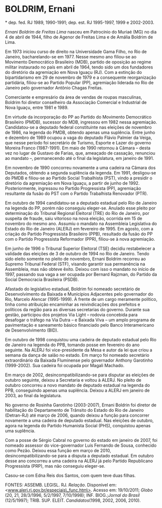 **BOLDRIM, Ernani**
===================

\* dep. fed. RJ 1989, 1990-1991; dep. est. RJ 1995-1997, 1999 e
2002-2003.

*Ernani Boldrim de Freitas Lima* nasceu em Patrocínio do Muriaé (MG) no
dia 4 de abril de 1944, filho de Agenor de Freitas Lima e de Amália
Boldrim de Lima.

Em 1973 iniciou curso de direito na Universidade Gama Filho, no Rio de
Janeiro, bacharelando-se em 1977. Nesse mesmo ano filiou-se ao Movimento
Democrático Brasileiro (MDB), partido de oposição ao regime militar
instaurado no país em abril de 1964, tendo sido um dos fundadores do
diretório da agremiação em Nova Iguaçu (RJ). Com a extinção do
bipartidarismo em 29 de novembro de 1979 e a consequente reorganização
partidária, filiou-se ao Partido Popular (PP), agremiação liderada no
Rio de Janeiro pelo governador Antônio Chagas Freitas.

Comerciante e empresário da área de vendas de roupas masculinas, Boldrim
foi diretor conselheiro da Associação Comercial e Industrial de Nova
Iguaçu, entre 1981 e 1989.

Em virtude da incorporação do PP ao Partido do Movimento Democrático
Brasileiro (PMDB), sucessor do MDB, ingressou em 1982 nessa agremiação.
Candidatou-se a deputado federal constituinte nas eleições de novembro
de 1986, na legenda do PMDB, obtendo apenas uma suplência. Entre junho e
dezembro de 1989 ocupou a vaga do deputado Flávio Palmier da Veiga, que
nesse período foi secretário de Turismo, Esporte e Lazer do governo
Moreira Franco (1987-1991). Em maio de 1990 retornou à Câmara – desta
vez no lugar de Gustavo de Farias, que, ameaçado de cassação, renunciou
ao mandato –, permanecendo até o final da legislatura, em janeiro de
1991.

Em novembro de 1990 concorreu novamente a uma cadeira na Câmara dos
Deputados, obtendo a segunda suplência da legenda. Em 1991, desligou-se
do PMDB e filiou-se ao Partido Social Trabalhista (PST), vindo a
presidir o diretório da agremiação em Nova Iguaçu, a partir de junho de
1992. Posteriormente, ingressou no Partido Progressista (PP), agremiação
resultante da fusão do PST com o Partido Trabalhista Renovador (PTR).

Em outubro de 1994 candidatou-se a deputado estadual pelo Rio de Janeiro
na legenda do PP, porém não conseguiu eleger-se. Anulado esse pleito por
determinação do Tribunal Regional Eleitoral (TRE) do Rio de Janeiro, por
suspeita de fraude, saiu vitorioso na nova eleição, ocorrida em 15 de
novembro do mesmo ano. Assumiu o mandato na Assembleia Legislativa do
Estado do Rio de Janeiro (ALERJ) em fevereiro de 1995. Em agosto, com a
criação do Partido Progressista Brasileiro (PPB), resultado da fusão do
PP com o Partido Progressista Reformador (PPR), filiou-se à nova
agremiação.

Em junho de 1996 o Tribunal Superior Eleitoral (TSE) decidiu
restabelecer a validade das eleições de 3 de outubro de 1994 no Rio de
Janeiro. Tendo sido eleito somente no pleito de novembro, Ernani Boldrim
recorreu ao Supremo Tribunal Federal (STF), visando garantir sua
permanência na Assembleia, mas não obteve êxito. Deixou com isso o
mandato no início de 1997, passando sua vaga a ser ocupada por Bernard
Rajzman, do Partido da Social Democracia Brasileira (PSDB).

Afastado do legislativo estadual, Boldrim foi nomeado secretário de
Desenvolvimento da Baixada e Municípios Adjacentes pelo governador do
Rio, Marcelo Alencar (1995-1999). À frente de um cargo meramente
político, tinha como atribuição encaminhar as reivindicações dos
prefeitos e políticos da região para as diversas secretarias do governo.
Durante sua gestão, participou dos projetos Via Light – rodovia
concebida para desafogar o tráfego na Via Dutra – e Baixada Viva – um
amplo programa de pavimentação e saneamento básico financiado pelo Banco
Interamericano de Desenvolvimento (BID).

Em outubro de 1998 conquistou uma cadeira de deputado estadual pelo Rio
de Janeiro na legenda do PPB, tomando posse em fevereiro do ano
seguinte. Na ALERJ foi vice-presidente da Mesa e autor da lei que criou
a semana da dança de salão no estado. Em março foi nomeado secretário
extraordinário da Baixada Fluminense pelo governador Anthony Garotinho
(1999-2002). Sua cadeira foi ocupada por Magali Machado.

Em março de 2002, desincompatibilizando-se para disputar as eleições de
outubro seguinte, deixou a Secretaria e voltou à ALERJ. No pleito de
outubro concorreu a novo mandato de deputado estadual na legenda do PPB,
conseguindo apenas uma suplência. Deixou a ALERJ em janeiro de 2003, ao
final da legislatura.

No governo de Rosinha Garotinho (2003-2007), Ernani Boldrin foi diretor
de habilitação do Departamento de Trânsito do Estado do Rio de Janeiro
(Detran-RJ) até março de 2006, quando deixou a função para concorrer
novamente a uma cadeira de deputado estadual. Nas eleições de outubro,
agora na legenda do Partido Humanista Social (PHS), conquistou apenas
uma suplência.

Com a posse de Sérgio Cabral no governo do estado em janeiro de 2007,
foi nomeado assessor do vice-governador Luís Fernando de Sousa,
conhecido como Pezão. Deixou essa função em março de 2010,
desincompatibilizando-se para a disputa a deputado estadual. Em outubro
desse ano concorreu a uma cadeira na ALERJ já pelo Partido Republicano
Progressista (PRP), mas não conseguiu eleger-se.

Casou-se com Edna Reis dos Santos, com quem teve duas filhas.

FONTES: ASSEMB. LEGISL. RJ. *Relação*. Disponível em:
\<www.alerj.rj.gov.br/especiais\_func.htm\>. Acesso em: 19/10/2011;
*Globo* (20, 21, 28/3/1996, 5/2/1997, 7/10/1998); INF. BIOG.;*Jornal do
Brasil* (12/5/1997); TRIB. SUP. ELEIT. *Candidatos*(1998, 2002, 2006,
2010).
